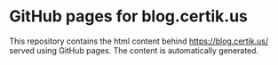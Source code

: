 # GitHub pages for blog.certik.us

This repository contains the html content behind https://blog.certik.us/ served using GitHub pages.
The content is automatically generated.

